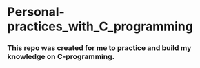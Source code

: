 # Personal-practices_with_C_programming
### This repo was created for me to practice and build my knowledge on C-programming.
